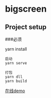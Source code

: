 # bigscreen

## Project setup

###必须

yarn install 

```
启动
yarn serve 
```


```
打包
yarn dll
yarn build
```
[在线demo](https://vdocment.netlify.com)
